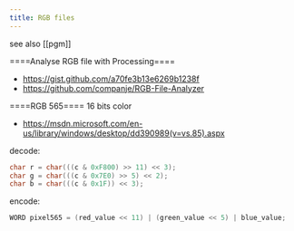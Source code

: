 ```yaml
---
title: RGB files
---
```

see also [[pgm]]

====Analyse RGB file with Processing====
* <https://gist.github.com/a70fe3b13e6269b1238f>
* <https://github.com/companje/RGB-File-Analyzer>

====RGB 565====
16 bits color
* <https://msdn.microsoft.com/en-us/library/windows/desktop/dd390989(v=vs.85).aspx>

decode:
```c
char r = char(((c & 0xF800) >> 11) << 3);
char g = char(((c & 0x7E0) >> 5) << 2);
char b = char(((c & 0x1F)) << 3);
```

encode:
```c
WORD pixel565 = (red_value << 11) | (green_value << 5) | blue_value;
```

